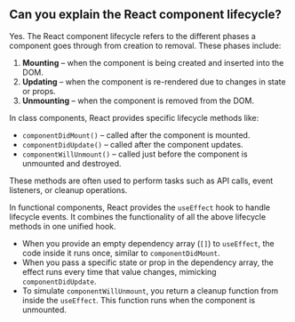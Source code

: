 
**Can you explain the React component lifecycle?**
--------------------------------------------------

Yes. The React component lifecycle refers to the different phases a component goes through from creation to removal. These phases include:

1. **Mounting** – when the component is being created and inserted into the DOM.
2. **Updating** – when the component is re-rendered due to changes in state or props.
3. **Unmounting** – when the component is removed from the DOM.

In class components, React provides specific lifecycle methods like:

* `componentDidMount()` – called after the component is mounted.
* `componentDidUpdate()` – called after the component updates.
* `componentWillUnmount()` – called just before the component is unmounted and destroyed.

These methods are often used to perform tasks such as API calls, event listeners, or cleanup operations.

In functional components, React provides the `useEffect` hook to handle lifecycle events. It combines the functionality of all the above lifecycle methods in one unified hook.

* When you provide an empty dependency array (`[]`) to `useEffect`, the code inside it runs once, similar to `componentDidMount`.
* When you pass a specific state or prop in the dependency array, the effect runs every time that value changes, mimicking `componentDidUpdate`.
* To simulate `componentWillUnmount`, you return a cleanup function from inside the `useEffect`. This function runs when the component is unmounted.



